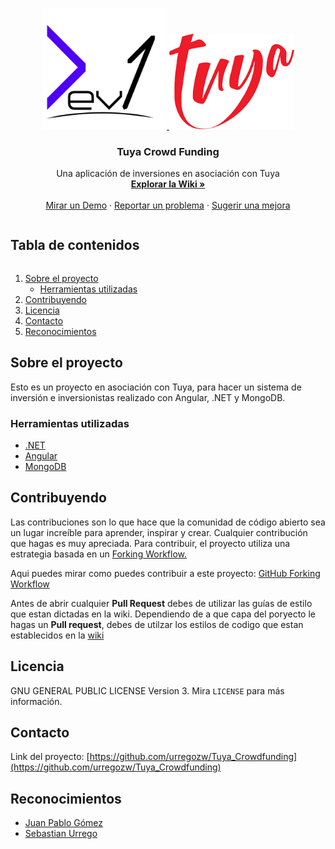 <!-- PROJECT LOGO -->
<br />
<p align="center">
  <a href="https://github.com/urregozw/Tuya_Crowdfunding">
    <img src="entrega1_sprint0/Logos/dev1.PNG" alt="Logo" width="200" height="auto">
  </a>
  <a href="https://github.com/urregozw/Tuya_Crowdfunding">
    <img src="entrega1_sprint0/Logos/tuya.PNG" alt="Logo" width="200" height="auto">
  </a>

  <h3 align="center">Tuya Crowd Funding</h3>

  <p align="center">
    Una aplicación de inversiones en asociación con Tuya
    <br />
    <a href="https://github.com/urregozw/Tuya_Crowdfunding/wiki"><strong>Explorar la Wiki »</strong></a>
    <br />
    <br />
    <a href="https://github.com/urregozw/Tuya_Crowdfunding/">Mirar un Demo</a>
    ·
    <a href="https://github.com/urregozw/Tuya_Crowdfunding/issues">Reportar un problema</a>
    ·
    <a href="https://github.com/urregozw/Tuya_Crowdfunding/issues">Sugerir una mejora</a>
  </p>
</p>

<!-- TABLE OF CONTENTS -->
<h2 style="display: inline-block">Tabla de contenidos</h2>
  <ol>
    <li>
      <a href="#Sobre-el-proyecto">Sobre el proyecto</a>
      <ul>
        <li><a href="#Herramientas-utilizadas">Herramientas utilizadas</a></li>
      </ul>
    </li>
    <li><a href="#Contribuyendo">Contribuyendo</a></li>
    <li><a href="#Licencia">Licencia</a></li>
    <li><a href="#Contacto">Contacto</a></li>
    <li><a href="#Reconocimientos">Reconocimientos</a></li>
  </ol>

<!-- ABOUT THE PROJECT -->

## Sobre el proyecto

Esto es un proyecto en asociación con Tuya, para hacer un sistema de inversión e inversionistas realizado con Angular, .NET y MongoDB.

### Herramientas utilizadas

-   [.NET](https://github.com/dotnet)
-   [Angular](https://github.com/angular)
-   [MongoDB](https://github.com/mongodb/mongo)

<!-- CONTRIBUTING -->

## Contribuyendo

Las contribuciones son lo que hace que la comunidad de código abierto sea un lugar increíble para aprender, inspirar y crear. Cualquier contribución que hagas es muy apreciada. Para contribuir, el proyecto utiliza una estrategia basada en un [Forking Workflow.](https://www.atlassian.com/git/tutorials/comparing-workflows/forking-workflow)

Aqui puedes mirar como puedes contribuir a este proyecto: [GitHub Forking Workflow](https://gist.github.com/Chaser324/ce0505fbed06b947d962)

Antes de abrir cualquier **Pull Request** debes de utilizar las guías de estilo que estan dictadas en la wiki.
Dependiendo de a que capa del poryecto le hagas un **Pull request**, debes de utilzar los estilos de codigo que estan establecidos en la [wiki](https://github.com/urregozw/Tuya_Crowdfunding/wiki)

<!-- LICENSE -->

## Licencia

GNU GENERAL PUBLIC LICENSE Version 3. Mira `LICENSE` para más información.

<!-- CONTACT -->

## Contacto

Link del proyecto: [https://github.com/urregozw/Tuya_Crowdfunding](https://github.com/urregozw/Tuya_Crowdfunding)

<!-- ACKNOWLEDGEMENTS -->

## Reconocimientos

-   [ Juan Pablo Gómez ](https://github.com/jpgomezt)
-   [ Sebastian Urrego ](https://github.com/urregozw)
